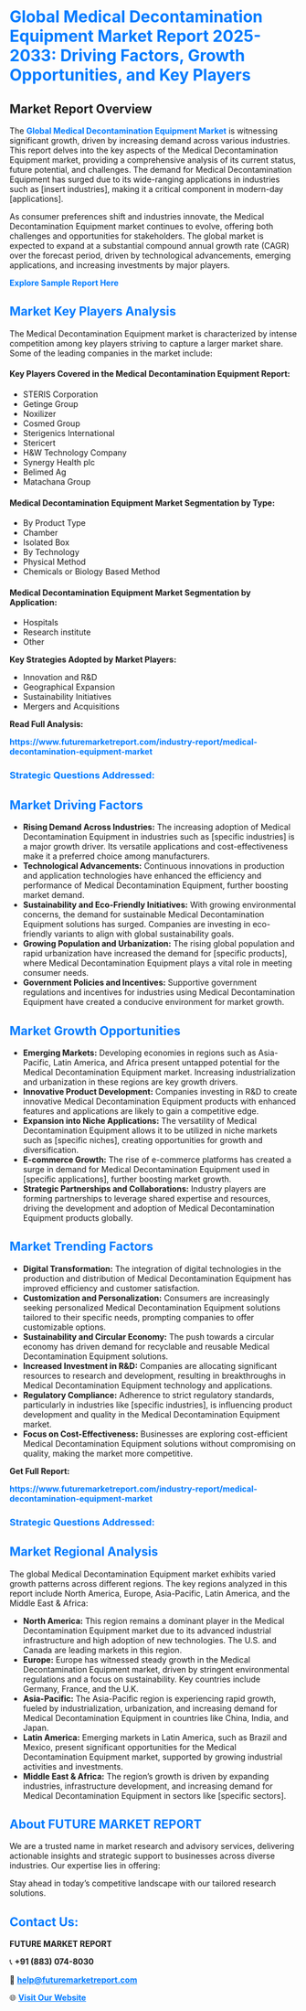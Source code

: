 <h1 style="color: #007BFF;">Global Medical Decontamination Equipment Market Report 2025-2033: Driving Factors, Growth Opportunities, and Key Players</h1>

<section id="overview">
<h2>Market Report Overview</h2>
<p>The <a href="https://www.futuremarketreport.com/industry-report/medical-decontamination-equipment-market" style="color: #007BFF; text-decoration: none;"><strong>Global Medical Decontamination Equipment Market</strong></a> is witnessing significant growth, driven by increasing demand across various industries. This report delves into the key aspects of the Medical Decontamination Equipment market, providing a comprehensive analysis of its current status, future potential, and challenges. The demand for Medical Decontamination Equipment has surged due to its wide-ranging applications in industries such as [insert industries], making it a critical component in modern-day [applications].</p>
<p>As consumer preferences shift and industries innovate, the Medical Decontamination Equipment market continues to evolve, offering both challenges and opportunities for stakeholders. The global market is expected to expand at a substantial compound annual growth rate (CAGR) over the forecast period, driven by technological advancements, emerging applications, and increasing investments by major players.</p>
</section>

<section id="overview">
<p><a href="https://www.futuremarketreport.com/request-sample/reportId=106679" style="color: #007BFF; text-decoration: none;"><strong>Explore Sample Report Here</strong></a></p>
</section>

<section id="key-players">
<h2 style="color: #007BFF;">Market Key Players Analysis</h2>
<p>The Medical Decontamination Equipment market is characterized by intense competition among key players striving to capture a larger market share. Some of the leading companies in the market include:</p>
<h4>Key Players Covered in the Medical Decontamination Equipment Report:</h4>
<ul><li>STERIS Corporation</li><li>Getinge Group</li><li>Noxilizer</li><li>Cosmed Group</li><li>Sterigenics International</li><li>Stericert</li><li>H&amp;W Technology Company</li><li>Synergy Health plc</li><li>Belimed Ag</li><li>Matachana Group</li></ul>
<h4>Medical Decontamination Equipment Market Segmentation by Type:</h4>
<ul><li>By Product Type</li><li>Chamber</li><li>Isolated Box</li><li>By Technology</li><li>Physical Method</li><li>Chemicals or Biology Based Method</li></ul>

<h4>Medical Decontamination Equipment Market Segmentation by Application:</h4>
<ul><li>Hospitals</li><li>Research institute</li><li>Other</li></ul>
<p><strong>Key Strategies Adopted by Market Players:</strong></p>
<ul>
<li>Innovation and R&D</li>
<li>Geographical Expansion</li>
<li>Sustainability Initiatives</li>
<li>Mergers and Acquisitions</li>
</ul>
</section>

<section>
<p><strong>Read Full Analysis: </strong></p><a href="https://www.futuremarketreport.com/industry-report/medical-decontamination-equipment-market" style="color: #007BFF; text-decoration: none;"><strong>https://www.futuremarketreport.com/industry-report/medical-decontamination-equipment-market</strong></a>
<h3 style="color: #007BFF;">Strategic Questions Addressed:</h3>
</section>

<section id="driving-factors">
<h2 style="color: #007BFF;">Market Driving Factors</h2>
<ul>
<li><strong>Rising Demand Across Industries:</strong> The increasing adoption of Medical Decontamination Equipment in industries such as [specific industries] is a major growth driver. Its versatile applications and cost-effectiveness make it a preferred choice among manufacturers.</li>
<li><strong>Technological Advancements:</strong> Continuous innovations in production and application technologies have enhanced the efficiency and performance of Medical Decontamination Equipment, further boosting market demand.</li>
<li><strong>Sustainability and Eco-Friendly Initiatives:</strong> With growing environmental concerns, the demand for sustainable Medical Decontamination Equipment solutions has surged. Companies are investing in eco-friendly variants to align with global sustainability goals.</li>
<li><strong>Growing Population and Urbanization:</strong> The rising global population and rapid urbanization have increased the demand for [specific products], where Medical Decontamination Equipment plays a vital role in meeting consumer needs.</li>
<li><strong>Government Policies and Incentives:</strong> Supportive government regulations and incentives for industries using Medical Decontamination Equipment have created a conducive environment for market growth.</li>
</ul>
</section>

<section id="growth-opportunities">
<h2 style="color: #007BFF;">Market Growth Opportunities</h2>
<ul>
<li><strong>Emerging Markets:</strong> Developing economies in regions such as Asia-Pacific, Latin America, and Africa present untapped potential for the Medical Decontamination Equipment market. Increasing industrialization and urbanization in these regions are key growth drivers.</li>
<li><strong>Innovative Product Development:</strong> Companies investing in R&D to create innovative Medical Decontamination Equipment products with enhanced features and applications are likely to gain a competitive edge.</li>
<li><strong>Expansion into Niche Applications:</strong> The versatility of Medical Decontamination Equipment allows it to be utilized in niche markets such as [specific niches], creating opportunities for growth and diversification.</li>
<li><strong>E-commerce Growth:</strong> The rise of e-commerce platforms has created a surge in demand for Medical Decontamination Equipment used in [specific applications], further boosting market growth.</li>
<li><strong>Strategic Partnerships and Collaborations:</strong> Industry players are forming partnerships to leverage shared expertise and resources, driving the development and adoption of Medical Decontamination Equipment products globally.</li>
</ul>
</section>

<section id="trending-factors">
<h2 style="color: #007BFF;">Market Trending Factors</h2>
<ul>
<li><strong>Digital Transformation:</strong> The integration of digital technologies in the production and distribution of Medical Decontamination Equipment has improved efficiency and customer satisfaction.</li>
<li><strong>Customization and Personalization:</strong> Consumers are increasingly seeking personalized Medical Decontamination Equipment solutions tailored to their specific needs, prompting companies to offer customizable options.</li>
<li><strong>Sustainability and Circular Economy:</strong> The push towards a circular economy has driven demand for recyclable and reusable Medical Decontamination Equipment solutions.</li>
<li><strong>Increased Investment in R&D:</strong> Companies are allocating significant resources to research and development, resulting in breakthroughs in Medical Decontamination Equipment technology and applications.</li>
<li><strong>Regulatory Compliance:</strong> Adherence to strict regulatory standards, particularly in industries like [specific industries], is influencing product development and quality in the Medical Decontamination Equipment market.</li>
<li><strong>Focus on Cost-Effectiveness:</strong> Businesses are exploring cost-efficient Medical Decontamination Equipment solutions without compromising on quality, making the market more competitive.</li>
</ul>
</section>

<section>
<p><strong>Get Full Report: </strong></p><a href="https://www.futuremarketreport.com/industry-report/medical-decontamination-equipment-market" style="color: #007BFF; text-decoration: none;"><strong>https://www.futuremarketreport.com/industry-report/medical-decontamination-equipment-market</strong></a>
<h3 style="color: #007BFF;">Strategic Questions Addressed:</h3>
</section>


<section id="regional-analysis">
<h2 style="color: #007BFF;">Market Regional Analysis</h2>
<p>The global Medical Decontamination Equipment market exhibits varied growth patterns across different regions. The key regions analyzed in this report include North America, Europe, Asia-Pacific, Latin America, and the Middle East & Africa:</p>
<ul>
<li><strong>North America:</strong> This region remains a dominant player in the Medical Decontamination Equipment market due to its advanced industrial infrastructure and high adoption of new technologies. The U.S. and Canada are leading markets in this region.</li>
<li><strong>Europe:</strong> Europe has witnessed steady growth in the Medical Decontamination Equipment market, driven by stringent environmental regulations and a focus on sustainability. Key countries include Germany, France, and the U.K.</li>
<li><strong>Asia-Pacific:</strong> The Asia-Pacific region is experiencing rapid growth, fueled by industrialization, urbanization, and increasing demand for Medical Decontamination Equipment in countries like China, India, and Japan.</li>
<li><strong>Latin America:</strong> Emerging markets in Latin America, such as Brazil and Mexico, present significant opportunities for the Medical Decontamination Equipment market, supported by growing industrial activities and investments.</li>
<li><strong>Middle East & Africa:</strong> The region’s growth is driven by expanding industries, infrastructure development, and increasing demand for Medical Decontamination Equipment in sectors like [specific sectors].</li>
</ul>
</section>

<footer>
<h2 style="color: #007BFF;">About FUTURE MARKET REPORT</h2>
<p>We are a trusted name in market research and advisory services, delivering actionable insights and strategic support to businesses across diverse industries. Our expertise lies in offering:</p>

<p>Stay ahead in today’s competitive landscape with our tailored research solutions.</p>

<h2 style="color: #007BFF;">Contact Us:</h2>
<p><strong>FUTURE MARKET REPORT</strong></p>
<p>📞 <strong>+91 (883) 074-8030</strong></p>
<p>📧 <strong><a href="mailto:help@futuremarketreport.com" style="color: #007BFF;">help@futuremarketreport.com</a></strong></p>
<p>🌐 <strong><a href="https://www.futuremarketreport.com/" style="color: #007BFF;">Visit Our Website</a></strong></p>
</footer>